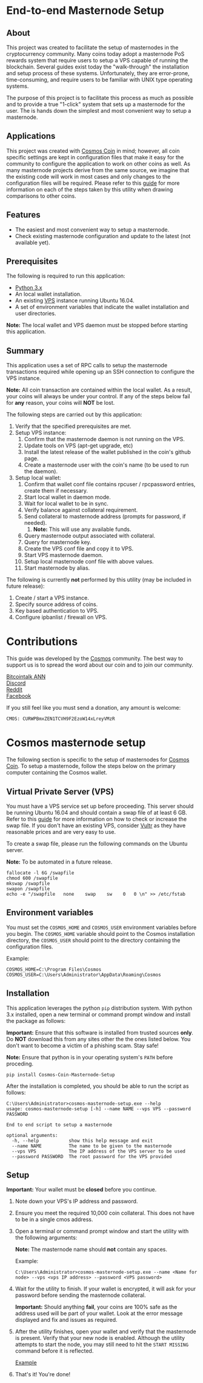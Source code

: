 # End-to-end Masternode Setup

## About

This project was created to facilitate the setup of masternodes in the cryptocurrency community.  Many coins today adopt a masternode PoS rewards system that require users to setup a VPS capable of running the blockchain.  Several guides exist today the "walk-through" the installation and setup process of these systems.  Unfortunately, they are error-prone, time-consuming, and require users to be familiar with UNIX type operating systems.

The purpose of this project is to facilitate this process as much as possible and to provide a true "1-click" system that sets up a masternode for the user.  The is hands down the simplest and most convenient way to setup a masternode.

## Applications

This project was created with [Cosmos Coin](cosmoscoin.co) in mind; however, all coin specific settings are kept in configuration files that make it easy for the community to configure the application to work on other coins as well.  As many masternode projects derive from the same source, we imagine that the existing code will work in most cases and only changes to the configuration files will be required.  Please refer to this [guide](https://docs.google.com/document/d/103liXiffv1UcEeT0seBObG7ALEhEJhCLtHbU6pHc0uA/edit?usp=sharing) for more information on each of the steps taken by this utility when drawing comparisons to other coins.

## Features

- The easiest and most convenient way to setup a masternode.
- Check existing masternode configuration and update to the latest (not available yet).

## Prerequisites

The following is required to run this application:
- [Python 3.x](https://www.python.org/downloads/)
- An local wallet installation.
- An existing [VPS](https://www.vultr.com/?ref=7302072) instance running Ubuntu 16.04.
- A set of environment variables that indicate the wallet installation and user directories.

**Note:** The local wallet and VPS daemon must be stopped before starting this application.

## Summary

This application uses a set of RPC calls to setup the masternode transactions required while opening up an SSH connection to configure the VPS instance.

**Note:** All coin transaction are contained within the local wallet.  As a result, your coins will always be under your control.  If any of the steps below fail for **any** reason, your coins will **NOT** be lost.

The following steps are carried out by this application:

1. Verify that the specified prerequisites are met.
1. Setup VPS instance:
   1. Confirm that the masternode daemon is not running on the VPS.
   1. Update tools on VPS (apt-get upgrade, etc)
   1. Install the latest release of the wallet published in the coin's github page.
   1. Create a masternode user with the coin's name (to be used to run the daemon).
1. Setup local wallet:
   1. Confirm that wallet conf file contains rpcuser / rpcpassword entries, create them if necessary.
   1. Start local wallet in daemon mode.
   1. Wait for local wallet to be in sync.
   1. Verify balance against collateral requirement.
   1. Send collateral to masternode address (prompts for password, if needed).
      1. **Note:** This will use any available funds.
   1. Query masternode output associated with collateral.
   1. Query for masternode key.
   1. Create the VPS conf file and copy it to VPS.
   1. Start VPS masternode daemon.
   1. Setup local masternode conf file with above values.
   1. Start masternode by alias.

The following is currently **not** performed by this utility (may be included in future release):

1. Create / start a VPS instance.
1. Specify source address of coins.
1. Key based authentication to VPS.
1. Configure ipbanlist / firewall on VPS.

# Contributions

This guide was developed by the [Cosmos](cosmoscoin.co) community.  The best way to support us is to spread the word about our coin and to join our community.  

[Bitcointalk ANN](https://bitcointalk.org/index.php?topic=2634321.0)  
[Discord](https://discord.gg/Kz9u4d2)  
[Reddit](https://www.reddit.com/r/COSMOSCOINofficial/)  
[Facebook](https://www.facebook.com/groups/1798549983782929/)

If you still feel like you must send a donation, any amount is welcome:

`CMOS: CURWPBmxZEN1TCVH9F2EzoW14xLreyVMzR`

# Cosmos masternode setup

The following section is specific to the setup of masternodes for [Cosmos Coin](cosmoscoin.co).  To setup a masternode, follow the steps below on the primary computer containing the Cosmos wallet.

## Virtual Private Server (VPS)

You must have a VPS service set up before proceeding.  This server should be running Ubuntu 16.04 and should contain a swap file of at least 6 GB.  Refer to this [guide](https://www.digitalocean.com/community/tutorials/how-to-add-swap-space-on-ubuntu-16-04) for more information on how to check or increase the swap file.  If you don't have an existing VPS, consider [Vultr](https://www.vultr.com/?ref=7302072) as they have reasonable prices and are very easy to use.

To create a swap file, please run the following commands on the Ubuntu server.

**Note:** To be automated in a future release.

```
fallocate -l 6G /swapfile
chmod 600 /swapfile
mkswap /swapfile
swapon /swapfile
echo -e "/swapfile   none    swap    sw    0   0 \n" >> /etc/fstab
```

## Environment variables

You must set the `COSMOS_HOME` and `COSMOS_USER` environment variables before you begin.  The `COSMOS_HOME` variable should point to the Cosmos installation directory, the `COSMOS_USER` should point to the directory containing the configuration files.

Example:

```
COSMOS_HOME=C:\Program Files\Cosmos
COSMOS_USER=C:\Users\Administrator\AppData\Roaming\Cosmos
```

## Installation

This application leverages the python `pip` distribution system.  With python 3.x installed, open a new terminal or command prompt window and install the package as follows:

**Important:** Ensure that this software is installed from trusted sources **only**.  Do **NOT** download this from any sites other the the ones listed below.  You don't want to become a victim of a phishing scam.  Stay safe!

**Note:** Ensure that python is in your operating system's `PATH` before proceding.

```
pip install Cosmos-Coin-Masternode-Setup
```

After the installation is completed, you should be able to run the script as follows:

```
C:\Users\Administrator>cosmos-masternode-setup.exe --help
usage: cosmos-masternode-setup [-h] --name NAME --vps VPS --password PASSWORD

End to end script to setup a masternode

optional arguments:
  -h, --help           show this help message and exit
  --name NAME          The name to be given to the masternode
  --vps VPS            The IP address of the VPS server to be used
  --password PASSWORD  The root password for the VPS provided
```

## Setup

**Important:** Your wallet must be **closed** before you continue.

1. Note down your VPS's IP address and password.
1. Ensure you meet the required 10,000 coin collateral.  This does not have to be in a single cmos address.
1. Open a terminal or command prompt window and start the utility with the following arguments:

   **Note:** The masternode name should **not** contain any spaces.

   Example:

   ```
   C:\Users\Administrator>cosmos-masternode-setup.exe --name <Name for node> --vps <vps IP address> --password <VPS password>
   ```

1. Wait for the utility to finish.  If your wallet is encrypted, it will ask for your password before sending the masternode collateral.

   **Important:** Should anything **fail**, your coins are 100% safe as the address used will be part of your wallet.  Look at the error message displayed and fix and issues as required.
   
1. After the utility finishes, open your wallet and verify that the masternode is present.  Verify that your new node is enabled.  Although the utility attempts to start the node, you may still need to hit the `START MISSING` command before it is reflected.

   [Example](https://imgur.com/a/KM2VT)

1. That's it!  You're done!